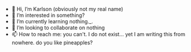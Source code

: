 - 👋 Hi, I’m Karlson (obviously not my real name)
- 👀 I’m interested in something?
- 🌱 I’m currently learning nothing._.
- 💞️ I’m looking to collaborate on nothing
- 📫 How to reach me: you can't. I do not exist... yet I am writing this from nowhere. do you like pineapples?
